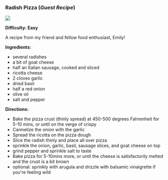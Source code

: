### Radish Pizza (_Guest Recipe_)

<img src="/images/cooking/radish-pizza.jpeg" />

**Difficulty: Easy**

A recipe from my friend and fellow food enthusiast, Emily! 

**Ingredients:**

- several radishes
- a bit of goat cheese
- half an Italian sausage, cooked and sliced
- ricotta cheese
- 2 cloves garlic
- dried basil
- half a red onion
- olive oil
- salt and pepper

**Directions:**

- Bake the pizza crust (thinly spread) at 450-500 degrees Fahrenheit for 5-10 mins, or until on the verge of crispy
- Carmelize the onion with the garlic
- Spread the ricotta on the pizza dough
- Slice the radish thinly and place all over pizza
- sprinkle the onion, garlic, basil, sausage slices, and goat cheese on top
- grind pepper and sprinkle salt to taste
- Bake pizza for 5-10mins more, or until the cheese is satisfactorily melted and the crust is a bit brown
- optional: sprinkly with arugula and drizzle with balsamic vinaigrette if you're feeling wild		